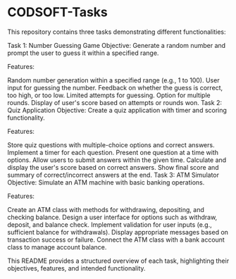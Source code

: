 # CODSOFT-Tasks

This repository contains three tasks demonstrating different functionalities:

Task 1: Number Guessing Game
Objective: Generate a random number and prompt the user to guess it within a specified range.

Features:

Random number generation within a specified range (e.g., 1 to 100).
User input for guessing the number.
Feedback on whether the guess is correct, too high, or too low.
Limited attempts for guessing.
Option for multiple rounds.
Display of user's score based on attempts or rounds won.
Task 2: Quiz Application
Objective: Create a quiz application with timer and scoring functionality.

Features:

Store quiz questions with multiple-choice options and correct answers.
Implement a timer for each question.
Present one question at a time with options.
Allow users to submit answers within the given time.
Calculate and display the user's score based on correct answers.
Show final score and summary of correct/incorrect answers at the end.
Task 3: ATM Simulator
Objective: Simulate an ATM machine with basic banking operations.

Features:

Create an ATM class with methods for withdrawing, depositing, and checking balance.
Design a user interface for options such as withdraw, deposit, and balance check.
Implement validation for user inputs (e.g., sufficient balance for withdrawals).
Display appropriate messages based on transaction success or failure.
Connect the ATM class with a bank account class to manage account balance.

This README provides a structured overview of each task, highlighting their objectives, features, and intended functionality. 
